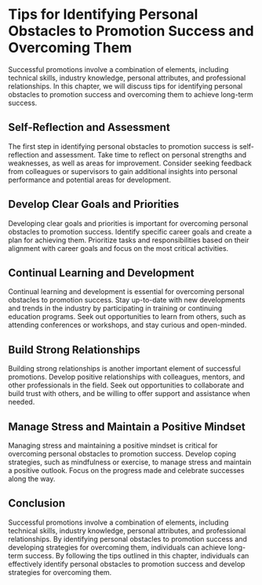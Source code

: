 Tips for Identifying Personal Obstacles to Promotion Success and Overcoming Them
================================================================================================================================================

Successful promotions involve a combination of elements, including technical skills, industry knowledge, personal attributes, and professional relationships. In this chapter, we will discuss tips for identifying personal obstacles to promotion success and overcoming them to achieve long-term success.

Self-Reflection and Assessment
------------------------------

The first step in identifying personal obstacles to promotion success is self-reflection and assessment. Take time to reflect on personal strengths and weaknesses, as well as areas for improvement. Consider seeking feedback from colleagues or supervisors to gain additional insights into personal performance and potential areas for development.

Develop Clear Goals and Priorities
----------------------------------

Developing clear goals and priorities is important for overcoming personal obstacles to promotion success. Identify specific career goals and create a plan for achieving them. Prioritize tasks and responsibilities based on their alignment with career goals and focus on the most critical activities.

Continual Learning and Development
----------------------------------

Continual learning and development is essential for overcoming personal obstacles to promotion success. Stay up-to-date with new developments and trends in the industry by participating in training or continuing education programs. Seek out opportunities to learn from others, such as attending conferences or workshops, and stay curious and open-minded.

Build Strong Relationships
--------------------------

Building strong relationships is another important element of successful promotions. Develop positive relationships with colleagues, mentors, and other professionals in the field. Seek out opportunities to collaborate and build trust with others, and be willing to offer support and assistance when needed.

Manage Stress and Maintain a Positive Mindset
---------------------------------------------

Managing stress and maintaining a positive mindset is critical for overcoming personal obstacles to promotion success. Develop coping strategies, such as mindfulness or exercise, to manage stress and maintain a positive outlook. Focus on the progress made and celebrate successes along the way.

Conclusion
----------

Successful promotions involve a combination of elements, including technical skills, industry knowledge, personal attributes, and professional relationships. By identifying personal obstacles to promotion success and developing strategies for overcoming them, individuals can achieve long-term success. By following the tips outlined in this chapter, individuals can effectively identify personal obstacles to promotion success and develop strategies for overcoming them.


